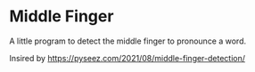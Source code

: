 # Middle Finger

A little program to detect the middle finger to pronounce a word.

Insired by https://pyseez.com/2021/08/middle-finger-detection/

